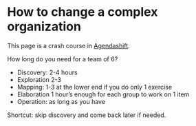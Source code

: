 # How to change a complex organization

This page is a crash course in [Agendashift](https://www.agendashift.com/).

How long do you need for a team of 6?

* Discovery: 2-4 hours
* Exploration 2-3
* Mapping: 1-3 at the lower end if you do only 1 exercise
* Elaboration 1 hour’s enough for each group to work on 1 item
* Operation: as long as you have

Shortcut: skip discovery and come back later if needed.
